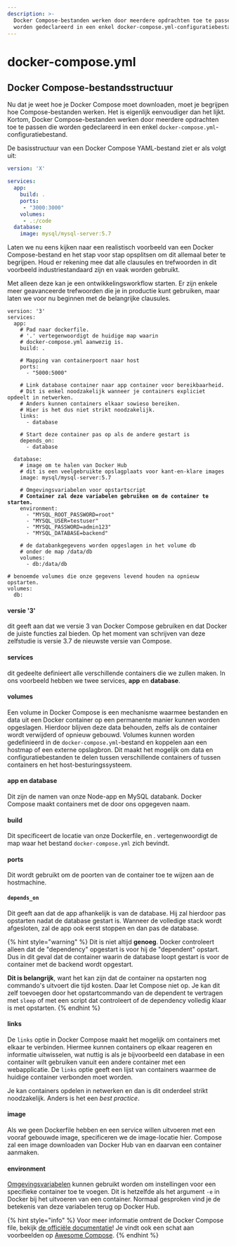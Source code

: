 ```yaml
---
description: >-
  Docker Compose-bestanden werken door meerdere opdrachten toe te passen die
  worden gedeclareerd in een enkel docker-compose.yml-configuratiebestand.
---
```


# docker-compose.yml

## Docker Compose-bestandsstructuur

Nu dat je weet hoe je Docker Compose moet downloaden, moet je begrijpen hoe Compose-bestanden werken. Het is eigenlijk eenvoudiger dan het lijkt. Kortom, Docker Compose-bestanden werken door meerdere opdrachten toe te passen die worden gedeclareerd in een enkel `docker-compose.yml`-configuratiebestand.

De basisstructuur van een Docker Compose YAML-bestand ziet er als volgt uit:

```yaml
version: 'X'

services:
  app:
    build: .
    ports:
     - "3000:3000"
    volumes:
     - .:/code
  database:
    image: mysql/mysql-server:5.7
```

Laten we nu eens kijken naar een realistisch voorbeeld van een Docker Compose-bestand en het stap voor stap opsplitsen om dit allemaal beter te begrijpen. Houd er rekening mee dat alle clausules en trefwoorden in dit voorbeeld industriestandaard zijn en vaak worden gebruikt.

Met alleen deze kan je een ontwikkelingsworkflow starten. Er zijn enkele meer geavanceerde trefwoorden die je in productie kunt gebruiken, maar laten we voor nu beginnen met de belangrijke clausules.

<pre class="language-yaml"><code class="lang-yaml">version: '3'
services:
  app:
    # Pad naar dockerfile.
    # '.' vertegenwoordigt de huidige map waarin
    # docker-compose.yml aanwezig is.
    build: .

    # Mapping van containerpoort naar host
    ports:
      - "5000:5000"

    # Link database container naar app container voor bereikbaarheid.
    # Dit is enkel noodzakelijk wanneer je containers expliciet opdeelt in netwerken.
    # Anders kunnen containers elkaar sowieso bereiken.
    # Hier is het dus niet strikt noodzakelijk.
    links:
      - database

    # Start deze container pas op als de andere gestart is
    depends_on:
      - database
    
  database:
    # image om te halen van Docker Hub
    # dit is een veelgebruikte opslagplaats voor kant-en-klare images
    image: mysql/mysql-server:5.7

    # Omgevingsvariabelen voor opstartscript
<strong>    # Container zal deze variabelen gebruiken om de container te starten.
</strong>    environment:
      - "MYSQL_ROOT_PASSWORD=root"
      - "MYSQL_USER=testuser"
      - "MYSQL_PASSWORD=admin123"
      - "MYSQL_DATABASE=backend"
      
    # de databankgegevens worden opgeslagen in het volume db
    # onder de map /data/db
    volumes:
      - db:/data/db
      
# benoemde volumes die onze gegevens levend houden na opnieuw opstarten.
volumes:
  db:
</code></pre>

#### versie '3'

dit geeft aan dat we versie 3 van Docker Compose gebruiken en dat Docker de juiste functies zal bieden. Op het moment van schrijven van deze zelfstudie is versie 3.7 de nieuwste versie van Compose.

#### services

dit gedeelte definieert alle verschillende containers die we zullen maken. In ons voorbeeld hebben we twee services, **app** en **database**.

#### volumes

Een volume in Docker Compose is een mechanisme waarmee bestanden en data uit een Docker container op een permanente manier kunnen worden opgeslagen. Hierdoor blijven deze data behouden, zelfs als de container wordt verwijderd of opnieuw gebouwd. Volumes kunnen worden gedefinieerd in de `docker-compose.yml`-bestand en koppelen aan een hostmap of een externe opslagbron. Dit maakt het mogelijk om data en configuratiebestanden te delen tussen verschillende containers of tussen containers en het host-besturingssysteem.

#### app en database

Dit zijn de namen van onze Node-app en MySQL databank. Docker Compose maakt containers met de door ons opgegeven naam.

#### build

Dit specificeert de locatie van onze Dockerfile, en . vertegenwoordigt de map waar het bestand `docker-compose.yml` zich bevindt.

#### ports

Dit wordt gebruikt om de poorten van de container toe te wijzen aan de hostmachine.

#### `depends_on`
Dit geeft aan dat de app afhankelijk is van de database. Hij zal hierdoor pas opstarten nadat de database gestart is. Wanneer de volledige stack wordt afgesloten, zal de app ook eerst stoppen en dan pas de database.

{% hint style="warning" %}
Dit is niet altijd **genoeg**. Docker controleert alleen dat de "dependency" opgestart is voor hij de "dependent" opstart. Dus in dit geval dat de container waarin de database loopt gestart is voor de container met de backend wordt opgestart.

**Dit is belangrijk**, want het kan zijn dat de container na opstarten nog commando's uitvoert die tijd kosten. Daar let Compose niet op. Je kan dit zelf toevoegen door het opstartcommando van de dependent te vertragen met `sleep` of met een script dat controleert of de dependency volledig klaar is met opstarten.
{% endhint %}

#### links

De `links` optie in Docker Compose maakt het mogelijk om containers met elkaar te verbinden. Hiermee kunnen containers op elkaar reageren en informatie uitwisselen, wat nuttig is als je bijvoorbeeld een database in een container wilt gebruiken vanuit een andere container met een webapplicatie. De `links` optie geeft een lijst van containers waarmee de huidige container verbonden moet worden.

Je kan containers opdelen in netwerken en dan is dit onderdeel strikt noodzakelijk. Anders is het een *best practice*.

#### image

Als we geen Dockerfile hebben en een service willen uitvoeren met een vooraf gebouwde image, specificeren we de image-locatie hier. Compose zal een image downloaden van Docker Hub van en daarvan een container aanmaken.

#### environment

[Omgevingsvariabelen](../../../express.js/authenticatie-en-autorisatie/environment-variables.md) kunnen gebruikt worden om instellingen voor een specifieke container toe te voegen. Dit is hetzelfde als het argument `-e` in Docker bij het uitvoeren van een container. Normaal gesproken vind je de betekenis van deze variabelen terug op Docker Hub.

{% hint style="info" %}
Voor meer informatie omtrent de Docker Compose file, bekijk [de officiële documentatie](https://docs.docker.com/compose/compose-file/)! Je vindt ook een schat aan voorbeelden op [Awesome Compose](https://github.com/docker/awesome-compose).
{% endhint %}
